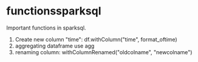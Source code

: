 # functionssparksql

Important functions in sparksql.
1. Create new column "time": df.withColumn("time", format_oftime)
2. aggregating dataframe use agg
3. renaming column: withColumnRenamed("oldcolname", "newcolname")
